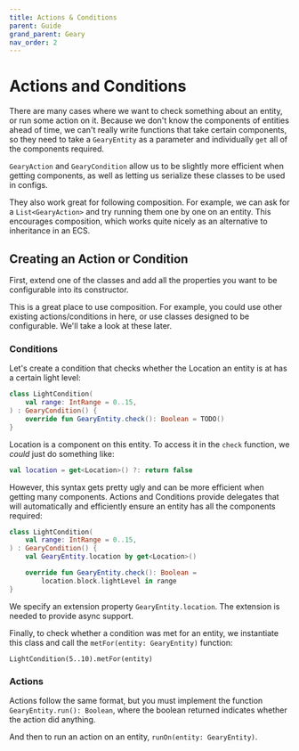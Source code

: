```yaml
---
title: Actions & Conditions
parent: Guide
grand_parent: Geary
nav_order: 2
---
```


# Actions and Conditions

There are many cases where we want to check something about an entity, or run some action on it. Because we don't know the components of entities ahead of time, we can't really write functions that take certain components, so they need to take a `GearyEntity` as a parameter and individually `get` all of the components required.

`GearyAction` and `GearyCondition` allow us to be slightly more efficient when getting components, as well as letting us serialize these classes to be used in configs. 

They also work great for following composition. For example, we can ask for a `List<GearyAction>` and try running them one by one on an entity. This encourages composition, which works quite nicely as an alternative to inheritance in an ECS.

## Creating an Action or Condition

First, extend one of the classes and add all the properties you want to be configurable into its constructor. 

This is a great place to use composition. For example, you could use other existing actions/conditions in here, or use classes designed to be configurable. We'll take a look at these later.

### Conditions

Let's create a condition that checks whether the Location an entity is at has a certain light level:

```kotlin
class LightCondition(
    val range: IntRange = 0..15,
) : GearyCondition() {
    override fun GearyEntity.check(): Boolean = TODO()
}
```

Location is a component on this entity. To access it in the `check` function, we *could* just do something like: 

```kotlin
val location = get<Location>() ?: return false
```

However, this syntax gets pretty ugly and can be more efficient when getting many components. Actions and Conditions provide delegates that will automatically and efficiently ensure an entity has all the components required:

```kotlin
class LightCondition(
    val range: IntRange = 0..15,
) : GearyCondition() {
    val GearyEntity.location by get<Location>()

    override fun GearyEntity.check(): Boolean =
        location.block.lightLevel in range
}
```

We specify an extension property `GearyEntity.location`. The extension is needed to provide async support.

Finally, to check whether a condition was met for an entity, we instantiate this class and call the `metFor(entity: GearyEntity)` function:

```
LightCondition(5..10).metFor(entity)
```

### Actions

Actions follow the same format, but you must implement the function `GearyEntity.run(): Boolean`, where the boolean returned indicates whether the action did anything.

And then to run an action on an entity, `runOn(entity: GearyEntity)`.

